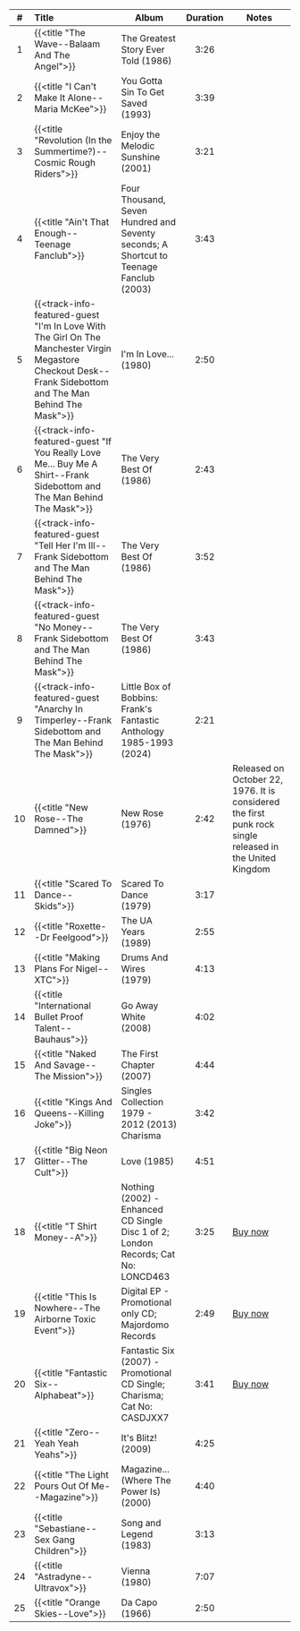 | #  | Title                                                                                                                                                      | Album                                                                                  | Duration | Notes                                                                                                    |
|:--:|:-----------------------------------------------------------------------------------------------------------------------------------------------------------|----------------------------------------------------------------------------------------|:--------:|----------------------------------------------------------------------------------------------------------|
| 1  | {{<title "The Wave--Balaam And The Angel">}}                                                                                                               | The Greatest Story Ever Told (1986)                                                    |   3:26   |                                                                                                          |
| 2  | {{<title "I Can't Make It Alone--Maria McKee">}}                                                                                                           | You Gotta Sin To Get Saved (1993)                                                      |   3:39   |                                                                                                          |
| 3  | {{<title "Revolution (In the Summertime?)--Cosmic Rough Riders">}}                                                                                         | Enjoy the Melodic Sunshine (2001)                                                      |   3:21   |                                                                                                          |
| 4  | {{<title "Ain't That Enough--Teenage Fanclub">}}                                                                                                           | Four Thousand, Seven Hundred and Seventy seconds; A Shortcut to Teenage Fanclub (2003) |   3:43   |                                                                                                          |
| 5  | {{<track-info-featured-guest "I'm In Love With The Girl On The Manchester Virgin Megastore Checkout Desk--Frank Sidebottom and The Man Behind The Mask">}} | I'm In Love... (1980)                                                                  |   2:50   |                                                                                                          |
| 6  | {{<track-info-featured-guest "If You Really Love Me... Buy Me A Shirt--Frank Sidebottom and The Man Behind The Mask">}}                                    | The Very Best Of (1986)                                                                |   2:43   |                                                                                                          |
| 7  | {{<track-info-featured-guest "Tell Her I'm Ill--Frank Sidebottom and The Man Behind The Mask">}}                                                           | The Very Best Of (1986)                                                                |   3:52   |                                                                                                          |
| 8  | {{<track-info-featured-guest "No Money--Frank Sidebottom and The Man Behind The Mask">}}                                                                   | The Very Best Of (1986)                                                                |   3:43   |                                                                                                          |
| 9  | {{<track-info-featured-guest "Anarchy In Timperley--Frank Sidebottom and The Man Behind The Mask">}}                                                       | Little Box of Bobbins: Frank's Fantastic Anthology 1985-1993 (2024)                    |   2:21   |                                                                                                          |
| 10 | {{<title "New Rose--The Damned">}}                                                                                                                         | New Rose (1976)                                                                        |   2:42   | Released on October 22, 1976. It is considered the first punk rock single released in the United Kingdom |
| 11 | {{<title "Scared To Dance--Skids">}}                                                                                                                       | Scared To Dance (1979)                                                                 |   3:17   |                                                                                                          |
| 12 | {{<title "Roxette--Dr Feelgood">}}                                                                                                                         | The UA Years (1989)                                                                    |   2:55   |                                                                                                          |
| 13 | {{<title "Making Plans For Nigel--XTC">}}                                                                                                                  | Drums And Wires (1979)                                                                 |   4:13   |                                                                                                          |
| 14 | {{<title "International Bullet Proof Talent--Bauhaus">}}                                                                                                   | Go Away White (2008)                                                                   |   4:02   |                                                                                                          |
| 15 | {{<title "Naked And Savage--The Mission">}}                                                                                                                | The First Chapter (2007)                                                               |   4:44   |                                                                                                          |
| 16 | {{<title "Kings And Queens--Killing Joke">}}                                                                                                               | Singles Collection 1979 - 2012 (2013)                   Charisma                       |   3:42   |                                                                                                          |
| 17 | {{<title "Big Neon Glitter--The Cult">}}                                                                                                                   | Love (1985)                                                                            |   4:51   |                                                                                                          |
| 18 | {{<title "T Shirt Money--A">}}                                                                                                                             | Nothing (2002) - Enhanced CD Single Disc 1 of 2; London Records; Cat No: LONCD463      |   3:25   | [Buy now](https://www.discogs.com/sell/item/1417686739)                                                  |
| 19 | {{<title "This Is Nowhere--The Airborne Toxic Event">}}                                                                                                    | Digital EP - Promotional only CD; Majordomo Records                                    |   2:49   | [Buy now](https://www.discogs.com/sell/item/1321052689)                                                  |
| 20 | {{<title "Fantastic Six--Alphabeat">}}                                                                                                                     | Fantastic Six (2007) - Promotional CD Single; Charisma; Cat No: CASDJXX7               |   3:41   | [Buy now](https://www.discogs.com/sell/item/30251303)                                                    |
| 21 | {{<title "Zero--Yeah Yeah Yeahs">}}                                                                                                                        | It's Blitz! (2009)                                                                     |   4:25   |                                                                                                          |
| 22 | {{<title "The Light Pours Out Of Me--Magazine">}}                                                                                                          | Magazine... (Where The Power Is) (2000)                                                |   4:40   |                                                                                                          |
| 23 | {{<title "Sebastiane--Sex Gang Children">}}                                                                                                                | Song and Legend (1983)                                                                 |   3:13   |                                                                                                          |
| 24 | {{<title "Astradyne--Ultravox">}}                                                                                                                          | Vienna (1980)                                                                          |   7:07   |                                                                                                          |
| 25 | {{<title "Orange Skies--Love">}}                                                                                                                           | Da Capo (1966)                                                                         |   2:50   |                                                                                                          |
